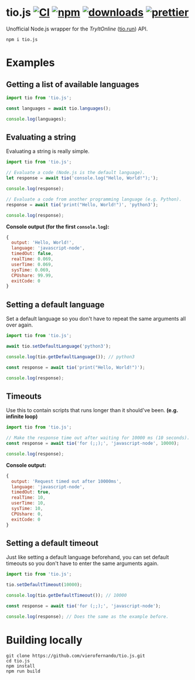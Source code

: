# tio.js [![CI][ci-image]][ci-url] [![npm][npm-image]][npm-url] [![downloads][downloads-image]][downloads-url] [![prettier][prettier-image]][prettier-url]

[ci-image]: https://github.com/vierofernando/tio.js/actions/workflows/lint.yml/badge.svg?branch=master
[ci-url]: https://github.com/vierofernando/tio.js/actions/workflows/lint.yml
[prettier-image]: https://img.shields.io/badge/code_style-prettier-ff69b4.svg?style=flat-square
[prettier-url]: https://github.com/prettier/prettier
[npm-image]: https://img.shields.io/npm/v/tio.js.svg
[npm-url]: https://npmjs.org/package/tio.js
[downloads-image]: https://img.shields.io/npm/dm/tio.js.svg
[downloads-url]: https://npmjs.org/package/tio.js

Unofficial Node.js wrapper for the _TryItOnline_ ([tio.run](https://tio.run)) API.

```console
npm i tio.js
```

# Examples

## Getting a list of available languages

```js
import tio from 'tio.js';

const languages = await tio.languages();

console.log(languages);
```

## Evaluating a string

Evaluating a string is really simple.

```js
import tio from 'tio.js';

// Evaluate a code (Node.js is the default language).
let response = await tio('console.log("Hello, World!");');

console.log(response);

// Evaluate a code from another programming language (e.g. Python).
response = await tio('print("Hello, World!")', 'python3');

console.log(response);
```

**Console output (for the first `console.log`):**

```js
{
  output: 'Hello, World!',
  language: 'javascript-node',
  timedOut: false,
  realTime: 0.069,
  userTime: 0.069,
  sysTime: 0.069,
  CPUshare: 99.99,
  exitCode: 0
}
```

## Setting a default language

Set a default language so you don't have to repeat the same arguments all over again.

```js
import tio from 'tio.js';

await tio.setDefaultLanguage('python3');

console.log(tio.getDefaultLanguage()); // python3

const response = await tio('print("Hello, World!")');

console.log(response);
```

## Timeouts

Use this to contain scripts that runs longer than it should've been. **(e.g. infinite loop)**

```js
import tio from 'tio.js';

// Make the response time out after waiting for 10000 ms (10 seconds).
const response = await tio('for (;;);', 'javascript-node', 10000);

console.log(response);
```

**Console output:**

```js
{
  output: 'Request timed out after 10000ms',
  language: 'javascript-node',
  timedOut: true,
  realTime: 10,
  userTime: 10,
  sysTime: 10,
  CPUshare: 0,
  exitCode: 0
}
```

## Setting a default timeout

Just like setting a default language beforehand, you can set default timeouts so you don't have to enter the same arguments again.

```js
import tio from 'tio.js';

tio.setDefaultTimeout(10000);

console.log(tio.getDefaultTimeout()); // 10000

const response = await tio('for (;;);', 'javascript-node');

console.log(response); // Does the same as the example before.
```

# Building locally

```
git clone https://github.com/vierofernando/tio.js.git
cd tio.js
npm install
npm run build
```
